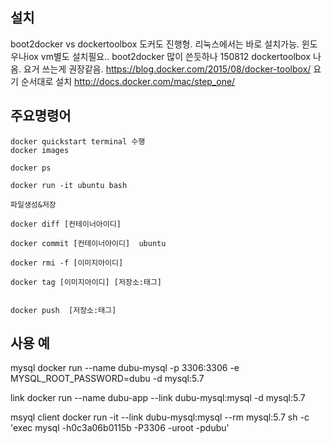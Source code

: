 ## 설치
boot2docker vs dockertoolbox
도커도 진행형. 리눅스에서는 바로 설치가능. 윈도우나iox vm별도 설치필요.. boot2docker 많이 쓴듯하나 150812 dockertoolbox 나옴. 요거 쓰는게 권장같음. https://blog.docker.com/2015/08/docker-toolbox/
요기 순서대로 설치 http://docs.docker.com/mac/step_one/


## 주요명령어

```
docker quickstart terminal 수행
docker images

docker ps

docker run -it ubuntu bash

파일생성&저장

docker diff [컨테이너아이디]

docker commit [컨테이너아이디]  ubuntu

docker rmi -f [이미지아이디]

docker tag [이미지아이디] [저장소:태그]


docker push  [저장소:태그]

```

## 사용 예

mysql
docker run --name dubu-mysql -p 3306:3306 -e MYSQL_ROOT_PASSWORD=dubu  -d mysql:5.7

link
docker run --name dubu-app --link dubu-mysql:mysql -d mysql:5.7

msyql client
docker run -it --link dubu-mysql:mysql --rm mysql:5.7 sh -c 'exec mysql -h0c3a06b0115b -P3306 -uroot -pdubu'
